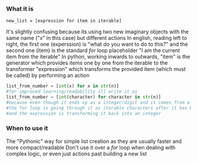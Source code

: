 ### What it is

```Pyton
new_list = [expression for item in iterable]
```
It's slightly confusing because its using two new imaginary objects with the same name ("x" in this case) but different actions
In english, reading left to right, the first one (experssion) is "what do you want to do to this?" and the second one (item) is the standard *for* loop placeholder "I am the current item from the iterable"
In python, working inwards to outwards, "item" is the generator which provides items one by one from the iterable to the transformer "expression" which transforms the provided item (which must be called) by performing an action

```Python
list_from_number = [int(x) for x in str(n)]
#for improved learning/readability ill write it as
list_from_number = [int(character) for character in str(n)]
#because even though it ends up as a integer/digit and it comes from a digit/number,
#the for loop is going through it as iterable characters after it has been turned into a string
#and the expression is transforming it back into an integer
```
### When to use it
The "Pythonic" way for simple list creation as they are usually faster and more compact/readable
Don't use it over a *for* loop when dealing with complex logic, or even just actions past building a new list
